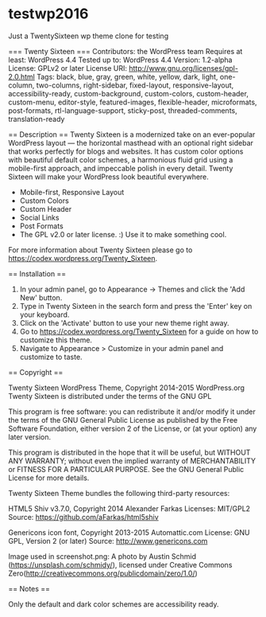 # testwp2016
Just a TwentySixteen wp theme clone for testing

=== Twenty Sixteen ===
Contributors: the WordPress team
Requires at least: WordPress 4.4
Tested up to: WordPress 4.4
Version: 1.2-alpha
License: GPLv2 or later
License URI: http://www.gnu.org/licenses/gpl-2.0.html
Tags: black, blue, gray, green, white, yellow, dark, light, one-column, two-columns, right-sidebar, fixed-layout, responsive-layout, accessibility-ready, custom-background, custom-colors, custom-header, custom-menu, editor-style, featured-images, flexible-header, microformats, post-formats, rtl-language-support, sticky-post, threaded-comments, translation-ready

== Description ==
Twenty Sixteen is a modernized take on an ever-popular WordPress layout — the horizontal masthead with an optional right sidebar that works perfectly for blogs and websites. It has custom color options with beautiful default color schemes, a harmonious fluid grid using a mobile-first approach, and impeccable polish in every detail. Twenty Sixteen will make your WordPress look beautiful everywhere.

* Mobile-first, Responsive Layout
* Custom Colors
* Custom Header
* Social Links
* Post Formats
* The GPL v2.0 or later license. :) Use it to make something cool.

For more information about Twenty Sixteen please go to https://codex.wordpress.org/Twenty_Sixteen.

== Installation ==

1. In your admin panel, go to Appearance -> Themes and click the 'Add New' button.
2. Type in Twenty Sixteen in the search form and press the 'Enter' key on your keyboard.
3. Click on the 'Activate' button to use your new theme right away.
4. Go to https://codex.wordpress.org/Twenty_Sixteen for a guide on how to customize this theme.
5. Navigate to Appearance > Customize in your admin panel and customize to taste.

== Copyright ==

Twenty Sixteen WordPress Theme, Copyright 2014-2015 WordPress.org
Twenty Sixteen is distributed under the terms of the GNU GPL

This program is free software: you can redistribute it and/or modify
it under the terms of the GNU General Public License as published by
the Free Software Foundation, either version 2 of the License, or
(at your option) any later version.

This program is distributed in the hope that it will be useful,
but WITHOUT ANY WARRANTY; without even the implied warranty of
MERCHANTABILITY or FITNESS FOR A PARTICULAR PURPOSE. See the
GNU General Public License for more details.

Twenty Sixteen Theme bundles the following third-party resources:

HTML5 Shiv v3.7.0, Copyright 2014 Alexander Farkas
Licenses: MIT/GPL2
Source: https://github.com/aFarkas/html5shiv

Genericons icon font, Copyright 2013-2015 Automattic.com
License: GNU GPL, Version 2 (or later)
Source: http://www.genericons.com

Image used in screenshot.png: A photo by Austin Schmid (https://unsplash.com/schmidy/), licensed under Creative Commons Zero(http://creativecommons.org/publicdomain/zero/1.0/)

== Notes ==

Only the default and dark color schemes are accessibility ready.
